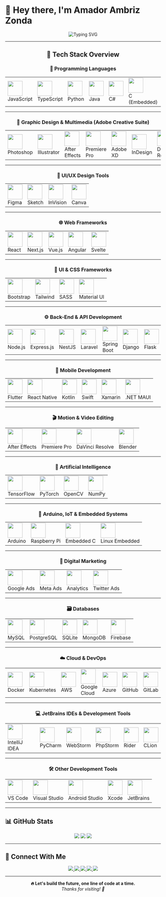 # 👋 Hey there, I'm **Amador Ambriz Zonda**

<div align="center">

![Typing SVG](https://readme-typing-svg.demolab.com?font=Fira+Code&weight=600&size=24&duration=4000&pause=1000&color=F700FF&center=true&vCenter=true&width=800&height=70&lines=Full+Stack+Developer+%7C+Cloud+Engineer;Mobile+and+Web+Expert;Creative+Technologist)

---

## 🚀 Tech Stack Overview

### 🧠 Programming Languages

<table>
<tr>
<td><img height="48" src="https://cdn.jsdelivr.net/gh/devicons/devicon/icons/javascript/javascript-original.svg" /><br/>JavaScript</td>
<td><img height="48" src="https://cdn.jsdelivr.net/gh/devicons/devicon/icons/typescript/typescript-original.svg" /><br/>TypeScript</td>
<td><img height="48" src="https://cdn.jsdelivr.net/gh/devicons/devicon/icons/python/python-original.svg" /><br/>Python</td>
<td><img height="48" src="https://cdn.jsdelivr.net/gh/devicons/devicon/icons/java/java-original.svg" /><br/>Java</td>
<td><img height="48" src="https://cdn.jsdelivr.net/gh/devicons/devicon/icons/csharp/csharp-original.svg" /><br/>C#</td>
<td><img height="48" src="https://cdn.jsdelivr.net/gh/devicons/devicon/icons/c/c-original.svg" /><br/>C (Embedded)</td>
<td><img height="48" src="https://cdn.jsdelivr.net/gh/devicons/devicon/icons/kotlin/kotlin-original.svg" /><br/>Kotlin</td>
<td><img height="48" src="https://cdn.jsdelivr.net/gh/devicons/devicon/icons/swift/swift-original.svg" /><br/>Swift</td>
<td><img height="48" src="https://cdn.jsdelivr.net/gh/devicons/devicon/icons/php/php-original.svg" /><br/>PHP</td>
<td><img height="48" src="https://cdn.jsdelivr.net/gh/devicons/devicon/icons/go/go-original.svg" /><br/>Go</td>
</tr>
</table>

---

### 🎨 Graphic Design & Multimedia (Adobe Creative Suite)

<table>
<tr>
<td><img height="48" src="https://cdn.jsdelivr.net/gh/devicons/devicon/icons/photoshop/photoshop-plain.svg" /><br/>Photoshop</td>
<td><img height="48" src="https://cdn.jsdelivr.net/gh/devicons/devicon/icons/illustrator/illustrator-plain.svg" /><br/>Illustrator</td>
<td><img height="48" src="https://cdn.jsdelivr.net/gh/devicons/devicon/icons/aftereffects/aftereffects-original.svg" /><br/>After Effects</td>
<td><img height="48" src="https://cdn.jsdelivr.net/gh/devicons/devicon/icons/premierepro/premierepro-original.svg" /><br/>Premiere Pro</td>
<td><img height="48" src="https://cdn.jsdelivr.net/gh/devicons/devicon/icons/xd/xd-plain.svg" /><br/>Adobe XD</td>
<td><img height="48" src="https://cdn.jsdelivr.net/gh/devicons/devicon/icons/indesign/indesign-original.svg" /><br/>InDesign</td>
<td><img height="48" src="https://cdn.jsdelivr.net/gh/devicons/devicon/icons/davinciresolve/davinciresolve-original.svg" /><br/>DaVinci Resolve</td>
<td><img height="48" src="https://cdn.jsdelivr.net/gh/devicons/devicon/icons/figma/figma-original.svg" /><br/>Figma</td>
</tr>
</table>

---

### 🎨 UI/UX Design Tools

<table>
<tr>
<td><img height="48" src="https://cdn.jsdelivr.net/gh/devicons/devicon/icons/figma/figma-original.svg" /><br/>Figma</td>
<td><img height="48" src="https://cdn.jsdelivr.net/gh/devicons/devicon/icons/sketch/sketch-original.svg" /><br/>Sketch</td>
<td><img height="48" src="https://cdn.jsdelivr.net/gh/devicons/devicon/icons/invision/invision-original.svg" /><br/>InVision</td>
<td><img height="48" src="https://cdn.jsdelivr.net/gh/devicons/devicon/icons/canva/canva-original.svg" /><br/>Canva</td>
</tr>
</table>

---

### 🌐 Web Frameworks

<table>
<tr>
<td><img height="48" src="https://cdn.jsdelivr.net/gh/devicons/devicon/icons/react/react-original.svg" /><br/>React</td>
<td><img height="48" src="https://cdn.jsdelivr.net/gh/devicons/devicon/icons/nextjs/nextjs-original.svg" /><br/>Next.js</td>
<td><img height="48" src="https://cdn.jsdelivr.net/gh/devicons/devicon/icons/vuejs/vuejs-original.svg" /><br/>Vue.js</td>
<td><img height="48" src="https://cdn.jsdelivr.net/gh/devicons/devicon/icons/angularjs/angularjs-original.svg" /><br/>Angular</td>
<td><img height="48" src="https://cdn.jsdelivr.net/gh/devicons/devicon/icons/svelte/svelte-original.svg" /><br/>Svelte</td>
</tr>
</table>

---

### 🎨 UI & CSS Frameworks

<table>
<tr>
<td><img height="48" src="https://cdn.jsdelivr.net/gh/devicons/devicon/icons/bootstrap/bootstrap-original.svg" /><br/>Bootstrap</td>
<td><img height="48" src="https://cdn.jsdelivr.net/gh/devicons/devicon/icons/tailwindcss/tailwindcss-plain.svg" /><br/>Tailwind</td>
<td><img height="48" src="https://cdn.jsdelivr.net/gh/devicons/devicon/icons/sass/sass-original.svg" /><br/>SASS</td>
<td><img height="48" src="https://cdn.jsdelivr.net/gh/devicons/devicon/icons/materialui/materialui-original.svg" /><br/>Material UI</td>
</tr>
</table>

---

### ⚙️ Back-End & API Development

<table>
<tr>
<td><img height="48" src="https://cdn.jsdelivr.net/gh/devicons/devicon/icons/nodejs/nodejs-original.svg" /><br/>Node.js</td>
<td><img height="48" src="https://cdn.jsdelivr.net/gh/devicons/devicon/icons/express/express-original.svg" /><br/>Express.js</td>
<td><img height="48" src="https://cdn.jsdelivr.net/gh/devicons/devicon/icons/nestjs/nestjs-plain.svg" /><br/>NestJS</td>
<td><img height="48" src="https://cdn.jsdelivr.net/gh/devicons/devicon/icons/laravel/laravel-plain.svg" /><br/>Laravel</td>
<td><img height="48" src="https://cdn.jsdelivr.net/gh/devicons/devicon/icons/spring/spring-original.svg" /><br/>Spring Boot</td>
<td><img height="48" src="https://cdn.jsdelivr.net/gh/devicons/devicon/icons/django/django-plain.svg" /><br/>Django</td>
<td><img height="48" src="https://cdn.jsdelivr.net/gh/devicons/devicon/icons/flask/flask-original.svg" /><br/>Flask</td>
<td><img height="48" src="https://cdn.jsdelivr.net/gh/devicons/devicon/icons/fastapi/fastapi-original.svg" /><br/>FastAPI</td>
</tr>
</table>

---

### 📱 Mobile Development

<table>
<tr>
<td><img height="48" src="https://cdn.jsdelivr.net/gh/devicons/devicon/icons/flutter/flutter-original.svg" /><br/>Flutter</td>
<td><img height="48" src="https://cdn.jsdelivr.net/gh/devicons/devicon/icons/react/react-original.svg" /><br/>React Native</td>
<td><img height="48" src="https://cdn.jsdelivr.net/gh/devicons/devicon/icons/kotlin/kotlin-original.svg" /><br/>Kotlin</td>
<td><img height="48" src="https://cdn.jsdelivr.net/gh/devicons/devicon/icons/swift/swift-original.svg" /><br/>Swift</td>
<td><img height="48" src="https://cdn.jsdelivr.net/gh/devicons/devicon/icons/xamarin/xamarin-original.svg" /><br/>Xamarin</td>
<td><img height="48" src="https://cdn.jsdelivr.net/gh/devicons/devicon/icons/dot-net/dot-net-original.svg" /><br/>.NET MAUI</td>
</tr>
</table>

---

### 🎬 Motion & Video Editing

<table>
<tr>
<td><img height="48" src="https://cdn.jsdelivr.net/gh/devicons/devicon/icons/aftereffects/aftereffects-original.svg" /><br/>After Effects</td>
<td><img height="48" src="https://cdn.jsdelivr.net/gh/devicons/devicon/icons/premierepro/premierepro-original.svg" /><br/>Premiere Pro</td>
<td><img height="48" src="https://cdn.jsdelivr.net/gh/devicons/devicon/icons/davinciresolve/davinciresolve-original.svg" /><br/>DaVinci Resolve</td>
<td><img height="48" src="https://cdn.jsdelivr.net/gh/devicons/devicon/icons/blender/blender-original.svg" /><br/>Blender</td>
</tr>
</table>

---

### 🤖 Artificial Intelligence

<table>
<tr>
<td><img height="48" src="https://cdn.jsdelivr.net/gh/devicons/devicon/icons/tensorflow/tensorflow-original.svg" /><br/>TensorFlow</td>
<td><img height="48" src="https://cdn.jsdelivr.net/gh/devicons/devicon/icons/pytorch/pytorch-original.svg" /><br/>PyTorch</td>
<td><img height="48" src="https://cdn.jsdelivr.net/gh/devicons/devicon/icons/opencv/opencv-original.svg" /><br/>OpenCV</td>
<td><img height="48" src="https://cdn.jsdelivr.net/gh/devicons/devicon/icons/numpy/numpy-original.svg" /><br/>NumPy</td>
</tr>
</table>

---

### 📡 Arduino, IoT & Embedded Systems

<table>
<tr>
<td><img height="48" src="https://cdn.jsdelivr.net/gh/devicons/devicon/icons/arduino/arduino-original.svg" /><br/>Arduino</td>
<td><img height="48" src="https://cdn.jsdelivr.net/gh/devicons/devicon/icons/raspberrypi/raspberrypi-original.svg" /><br/>Raspberry Pi</td>
<td><img height="48" src="https://cdn.jsdelivr.net/gh/devicons/devicon/icons/embeddedc/embeddedc-original.svg" /><br/>Embedded C</td>
<td><img height="48" src="https://cdn.jsdelivr.net/gh/devicons/devicon/icons/linux/linux-original.svg" /><br/>Linux Embedded</td>
</tr>
</table>

---

### 📢 Digital Marketing

<table>
<tr>
<td><img height="48" src="https://cdn.jsdelivr.net/gh/devicons/devicon/icons/google/google-original.svg" /><br/>Google Ads</td>
<td><img height="48" src="https://cdn.jsdelivr.net/gh/devicons/devicon/icons/facebook/facebook-original.svg" /><br/>Meta Ads</td>
<td><img height="48" src="https://cdn.jsdelivr.net/gh/devicons/devicon/icons/googleanalytics/googleanalytics-original.svg" /><br/>Analytics</td>
<td><img height="48" src="https://cdn.jsdelivr.net/gh/devicons/devicon/icons/twitter/twitter-original.svg" /><br/>Twitter Ads</td>
</tr>
</table>

---

### 🗃️ Databases

<table>
<tr>
<td><img height="48" src="https://cdn.jsdelivr.net/gh/devicons/devicon/icons/mysql/mysql-original.svg" /><br/>MySQL</td>
<td><img height="48" src="https://cdn.jsdelivr.net/gh/devicons/devicon/icons/postgresql/postgresql-original.svg" /><br/>PostgreSQL</td>
<td><img height="48" src="https://cdn.jsdelivr.net/gh/devicons/devicon/icons/sqlite/sqlite-original.svg" /><br/>SQLite</td>
<td><img height="48" src="https://cdn.jsdelivr.net/gh/devicons/devicon/icons/mongodb/mongodb-original.svg" /><br/>MongoDB</td>
<td><img height="48" src="https://cdn.jsdelivr.net/gh/devicons/devicon/icons/firebase/firebase-plain.svg" /><br/>Firebase</td>
</tr>
</table>

---

### ☁️ Cloud & DevOps

<table>
<tr>
<td><img height="48" src="https://cdn.jsdelivr.net/gh/devicons/devicon/icons/docker/docker-original.svg" /><br/>Docker</td>
<td><img height="48" src="https://cdn.jsdelivr.net/gh/devicons/devicon/icons/kubernetes/kubernetes-plain.svg" /><br/>Kubernetes</td>
<td><img height="48" src="https://cdn.jsdelivr.net/gh/devicons/devicon/icons/amazonwebservices/amazonwebservices-original.svg" /><br/>AWS</td>
<td><img height="48" src="https://cdn.jsdelivr.net/gh/devicons/devicon/icons/googlecloud/googlecloud-original.svg" /><br/>Google Cloud</td>
<td><img height="48" src="https://cdn.jsdelivr.net/gh/devicons/devicon/icons/azure/azure-original.svg" /><br/>Azure</td>
<td><img height="48" src="https://cdn.jsdelivr.net/gh/devicons/devicon/icons/github/github-original.svg" /><br/>GitHub</td>
<td><img height="48" src="https://cdn.jsdelivr.net/gh/devicons/devicon/icons/gitlab/gitlab-original.svg" /><br/>GitLab</td>
</tr>
</table>

---

### 💻 JetBrains IDEs & Development Tools

<table>
<tr>
<td><img height="48" src="https://cdn.jsdelivr.net/gh/devicons/devicon/icons/intellij/intellij-original.svg" /><br/>IntelliJ IDEA</td>
<td><img height="48" src="https://cdn.jsdelivr.net/gh/devicons/devicon/icons/pycharm/pycharm-original.svg" /><br/>PyCharm</td>
<td><img height="48" src="https://cdn.jsdelivr.net/gh/devicons/devicon/icons/webstorm/webstorm-original.svg" /><br/>WebStorm</td>
<td><img height="48" src="https://cdn.jsdelivr.net/gh/devicons/devicon/icons/phpstorm/phpstorm-original.svg" /><br/>PhpStorm</td>
<td><img height="48" src="https://cdn.jsdelivr.net/gh/devicons/devicon/icons/rider/rider-original.svg" /><br/>Rider</td>
<td><img height="48" src="https://cdn.jsdelivr.net/gh/devicons/devicon/icons/clion/clion-original.svg" /><br/>CLion</td>
</tr>
</table>

---

### 🛠️ Other Development Tools

<table>
<tr>
<td><img height="48" src="https://cdn.jsdelivr.net/gh/devicons/devicon/icons/vscode/vscode-original.svg" /><br/>VS Code</td>
<td><img height="48" src="https://cdn.jsdelivr.net/gh/devicons/devicon/icons/visualstudio/visualstudio-plain.svg" /><br/>Visual Studio</td>
<td><img height="48" src="https://cdn.jsdelivr.net/gh/devicons/devicon/icons/androidstudio/androidstudio-original.svg" /><br/>Android Studio</td>
<td><img height="48" src="https://cdn.jsdelivr.net/gh/devicons/devicon/icons/xcode/xcode-original.svg" /><br/>Xcode</td>
<td><img height="48" src="https://cdn.jsdelivr.net/gh/devicons/devicon/icons/jetbrains/jetbrains-original.svg" /><br/>JetBrains</td>
</tr>
</table>

</div>

---

## 📊 GitHub Stats

<p align="center">
  <img src="https://github-readme-stats.vercel.app/api?username=AmadorZonda2025&show_icons=true&theme=radical" />
  <img src="https://github-readme-streak-stats.herokuapp.com?user=AmadorZonda2025&theme=radical" />
  <img src="https://github-readme-stats.vercel.app/api/top-langs/?username=AmadorZonda2025&layout=compact&theme=radical" />
</p>

---




## 🔗 Connect With Me

<div align="center">
  <a href="https://linkedin.com/in/amador-ambriz-zonda" target="_blank">
    <img src="https://img.shields.io/badge/LinkedIn-0A66C2?style=for-the-badge&logo=linkedin&logoColor=white" />
  </a>
  <a href="mailto:amadorambrizz@gmail.com" target="_blank">
    <img src="https://img.shields.io/badge/Gmail-EA4335?style=for-the-badge&logo=gmail&logoColor=white" />
  </a>
  <a href="https://instagram.com/iam_joshua2025" target="_blank">
    <img src="https://img.shields.io/badge/Instagram-E4405F?style=for-the-badge&logo=instagram&logoColor=white" />
  </a>
  <a href="https://github.com/AmadorZonda2025" target="_blank">
    <img src="https://img.shields.io/badge/GitHub-181717?style=for-the-badge&logo=github&logoColor=white" />
  </a>
  <a href="https://twitter.com/yourusername" target="_blank">
    <img src="https://img.shields.io/badge/Twitter-1DA1F2?style=for-the-badge&logo=twitter&logoColor=white" />
  </a>
</div>

---

<div align="center">
  <strong>🔥 Let's build the future, one line of code at a time.</strong><br />
  <em>Thanks for visiting! 🚀</em>
</div>
